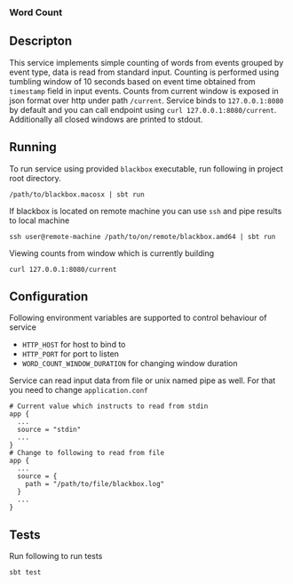 ### Word Count

## Descripton

This service implements simple counting of words from events grouped by event type, data is read from standard input.
Counting is performed using tumbling window of 10 seconds based on event time obtained from `timestamp` field in input events.
Counts from current window is exposed in json format over http under path `/current`.
Service binds to `127.0.0.1:8080` by default and you can call endpoint using `curl 127.0.0.1:8080/current`.
Additionally all closed windows are printed to stdout.

## Running

To run service using provided `blackbox` executable, run following in project root directory.
```
/path/to/blackbox.macosx | sbt run
```
If blackbox is located on remote machine you can use `ssh` and pipe results to local machine
```
ssh user@remote-machine /path/to/on/remote/blackbox.amd64 | sbt run
```
Viewing counts from window which is currently building
```
curl 127.0.0.1:8080/current
```

## Configuration

Following environment variables are supported to control behaviour of service
- `HTTP_HOST` for host to bind to
- `HTTP_PORT` for port to listen
- `WORD_COUNT_WINDOW_DURATION` for changing window duration

Service can read input data from file or unix named pipe as well. For that you need to change `application.conf`
```
# Current value which instructs to read from stdin
app {
  ...
  source = "stdin"
  ...
}
# Change to following to read from file
app {
  ...
  source = {
    path = "/path/to/file/blackbox.log"
  }
  ...
}
```

## Tests

Run following to run tests
```
sbt test
```

